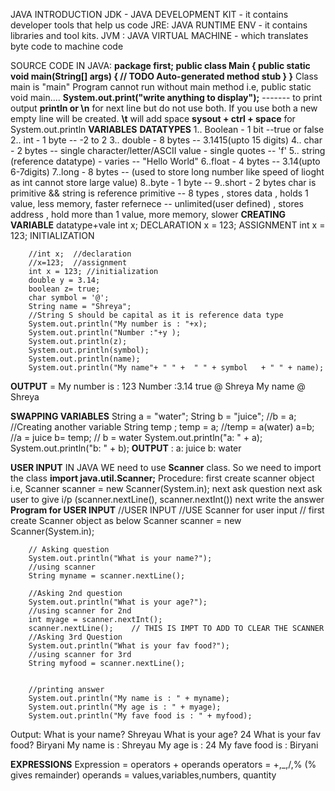 JAVA INTRODUCTION
JDK - JAVA DEVELOPMENT KIT - it contains developer tools that help us code
      JRE: JAVA RUNTIME ENV - it contains libraries and tool kits.
          JVM : JAVA VIRTUAL MACHINE -  which translates byte code to machine code 

SOURCE CODE IN JAVA:
**package first;
public class Main {
	public static void main(String[] args) {
		// TODO Auto-generated method stub
	}
}**
Class main is "main"
Program cannot run without main method i.e, public static void main....
**System.out.print("write anything to display");** ------- to print output
**println or \n** for next line but do not use both. If you use both a new empty line will be created.
**\t**   will add space 
**sysout + ctrl + space** for System.out.println
**VARIABLES**
**DATATYPES**
1.. Boolean - 1 bit --true or false
2.. int   - 1 byte --  -2 to 2
3.. double   - 8 bytes -- 3.1415(upto 15 digits)
4.. char - 2 bytes -- single character/letter/ASCII value - single quotes -- 'f'
5.. string (reference datatype) - varies -- "Hello World"
6..float - 4 bytes -- 3.14(upto 6-7digits)
7..long - 8 bytes -- (used to store long number like speed of lioght as int cannot store large value)
8..byte - 1 byte --
9..short - 2 bytes
char is primitive && string is reference
primitive -- 8 types , stores data , holds 1 value, less memory, faster
refernece -- unlimited(user defined) , stores address , hold more than 1 value, more memory, slower
**CREATING VARIABLE**
datatype+vale
int x;           DECLARATION
x = 123;         ASSIGNMENT
int x = 123;     INITIALIZATION

		//int x;  //declaration
		//x=123;  //assignment
		int x = 123; //initialization
		double y = 3.14;
		boolean z= true;
		char symbol = '@';
		String name = "Shreya";
		//String S should be capital as it is reference data type
		System.out.println("My number is : "+x);
		System.out.println("Number :"+y );
		System.out.println(z);
		System.out.println(symbol);
		System.out.println(name);
		System.out.println("My name"+ " " +  " " + symbol   + " " + name);

 **OUTPUT** = My number is : 123
		   Number :3.14
		   true
	           @
                   Shreya
                   My name  @ Shreya

**SWAPPING VARIABLES**
		String a = "water";
		String b = "juice"; 
		//b = a;
		//Creating another variable
		String temp ;
		temp = a;   //temp = a(water)
		a=b;        //a = juice 
		b= temp;    // b = water
		System.out.println("a: " + a);
		System.out.println("b: " + b);
   **OUTPUT** : a: juice
                b: water

**USER INPUT** IN JAVA
WE need to use **Scanner** class. So we need to import the class **import java.util.Scanner;**
 Procedure: first create scanner object i.e, Scanner scanner = new Scanner(System.in);
            next ask question
	    next ask user to give i/p (scanner.nextLine(), scanner.nextInt())
            next write the answer
**Program for USER INPUT**
     	        //USER INPUT 
		//USE Scanner for user input
		// first create Scanner object as below
		Scanner scanner = new Scanner(System.in);
		
		// Asking question
		System.out.println("What is your name?");
		//using scanner 
		String myname = scanner.nextLine();
		
		//Asking 2nd question
		System.out.println("What is your age?");
		//using scanner for 2nd
		int myage = scanner.nextInt();
		scanner.nextLine();    // THIS IS IMPT TO ADD TO CLEAR THE SCANNER 
		//Asking 3rd Question
		System.out.println("What is your fav food?");
		//using scanner for 3rd
		String myfood = scanner.nextLine();
		
		
		//printing answer
		System.out.println("My name is : " + myname);
		System.out.println("My age is : " + myage);
		System.out.println("My fave food is : " + myfood);

Output:   What is your name?
	 Shreyau
	 What is your age?
	 24
	 What is your fav food?
	 Biryani
	 My name is : Shreyau
	 My age is : 24
	 My fave food is : Biryani

**EXPRESSIONS**
	Expression = operators + operands
 	operators = +,_,/,% (% gives remainder)
	operands = values,variables,numbers, quantity

 

